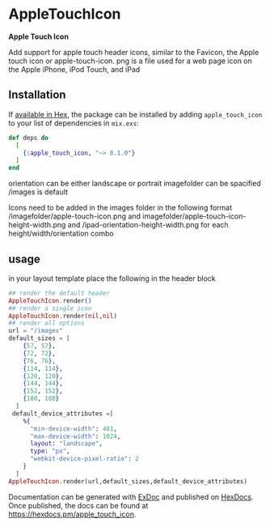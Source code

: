 # AppleTouchIcon

**Apple Touch Icon**


Add support for apple touch header icons,
similar to the Favicon, the Apple touch icon or apple-touch-icon. png is a file used for a web page icon on the Apple iPhone, iPod Touch, and iPad


## Installation

If [available in Hex](https://hex.pm/docs/publish), the package can be installed
by adding `apple_touch_icon` to your list of dependencies in `mix.exs`:

```elixir
def deps do
  [
    {:apple_touch_icon, "~> 0.1.0"}
  ]
end
```

orientation can be either landscape or portrait
imagefolder can be spacified /images is default


Icons  need to be added in the images folder in the following format /imagefolder/apple-touch-icon.png and imagefolder/apple-touch-icon-height-width.png and /ipad-orientation-height-width.png
for each height/width/orientation combo


## usage
in your layout template  place the following in the header block

```elixir
## render the default header
AppleTouchIcon.render()
## render a single icon
AppleTouchIcon.render(nil,nil)
## render all options
url = "/images"
default_sizes = [
    {57, 57},
    {72, 72},
    {76, 76},
    {114, 114},
    {120, 120},
    {144, 144},
    {152, 152},
    {180, 180}
  ]
 default_device_attributes =[
    %{
      "min-device-width": 481,
      "max-device-width": 1024,
      layout: "landscape",
      type: "px",
      "webkit-device-pixel-ratio": 2
    }
  ]
AppleTouchIcon.render(url,default_sizes,default_device_attributes)
```

Documentation can be generated with [ExDoc](https://github.com/elixir-lang/ex_doc)
and published on [HexDocs](https://hexdocs.pm). Once published, the docs can
be found at <https://hexdocs.pm/apple_touch_icon>.

